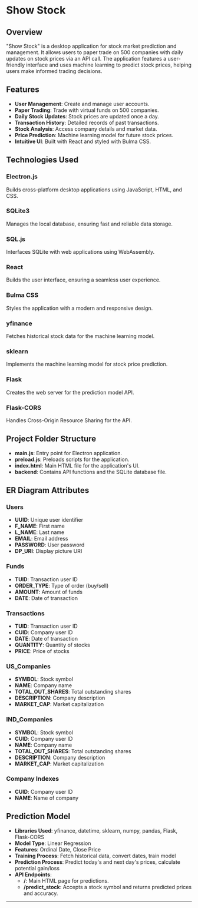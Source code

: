 # Show Stock

## Overview
"Show Stock" is a desktop application for stock market prediction and management. It allows users to paper trade on 500 companies with daily updates on stock prices via an API call. The application features a user-friendly interface and uses machine learning to predict stock prices, helping users make informed trading decisions.

## Features
- **User Management**: Create and manage user accounts.
- **Paper Trading**: Trade with virtual funds on 500 companies.
- **Daily Stock Updates**: Stock prices are updated once a day.
- **Transaction History**: Detailed records of past transactions.
- **Stock Analysis**: Access company details and market data.
- **Price Prediction**: Machine learning model for future stock prices.
- **Intuitive UI**: Built with React and styled with Bulma CSS.

## Technologies Used

### Electron.js
Builds cross-platform desktop applications using JavaScript, HTML, and CSS.

### SQLite3
Manages the local database, ensuring fast and reliable data storage.

### SQL.js
Interfaces SQLite with web applications using WebAssembly.

### React
Builds the user interface, ensuring a seamless user experience.

### Bulma CSS
Styles the application with a modern and responsive design.

### yfinance
Fetches historical stock data for the machine learning model.

### sklearn
Implements the machine learning model for stock price prediction.

### Flask
Creates the web server for the prediction model API.

### Flask-CORS
Handles Cross-Origin Resource Sharing for the API.

## Project Folder Structure
- **main.js**: Entry point for Electron application.
- **preload.js**: Preloads scripts for the application.
- **index.html**: Main HTML file for the application's UI.
- **backend**: Contains API functions and the SQLite database file.

## ER Diagram Attributes

### Users
- **UUID**: Unique user identifier
- **F_NAME**: First name
- **L_NAME**: Last name
- **EMAIL**: Email address
- **PASSWORD**: User password
- **DP_URI**: Display picture URI

### Funds
- **TUID**: Transaction user ID
- **ORDER_TYPE**: Type of order (buy/sell)
- **AMOUNT**: Amount of funds
- **DATE**: Date of transaction

### Transactions
- **TUID**: Transaction user ID
- **CUID**: Company user ID
- **DATE**: Date of transaction
- **QUANTITY**: Quantity of stocks
- **PRICE**: Price of stocks

### US_Companies
- **SYMBOL**: Stock symbol
- **NAME**: Company name
- **TOTAL_OUT_SHARES**: Total outstanding shares
- **DESCRIPTION**: Company description
- **MARKET_CAP**: Market capitalization

### IND_Companies
- **SYMBOL**: Stock symbol
- **CUID**: Company user ID
- **NAME**: Company name
- **TOTAL_OUT_SHARES**: Total outstanding shares
- **DESCRIPTION**: Company description
- **MARKET_CAP**: Market capitalization

### Company Indexes
- **CUID**: Company user ID
- **NAME**: Name of company

## Prediction Model
- **Libraries Used**: yfinance, datetime, sklearn, numpy, pandas, Flask, Flask-CORS
- **Model Type**: Linear Regression
- **Features**: Ordinal Date, Close Price
- **Training Process**: Fetch historical data, convert dates, train model
- **Prediction Process**: Predict today's and next day's prices, calculate potential gain/loss
- **API Endpoints**:
  - **/**: Main HTML page for predictions.
  - **/predict_stock**: Accepts a stock symbol and returns predicted prices and accuracy.

---
